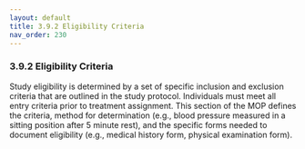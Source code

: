 ```yaml
---
layout: default
title: 3.9.2 Eligibility Criteria
nav_order: 230
---
```


### 3.9.2 Eligibility Criteria

Study eligibility is determined by a set of specific inclusion and
exclusion criteria that are outlined in the study protocol. Individuals
must meet all entry criteria prior to treatment assignment. This section
of the MOP defines the criteria, method for determination (e.g., blood
pressure measured in a sitting position after 5 minute rest), and the
specific forms needed to document eligibility (e.g., medical history
form, physical examination form).


